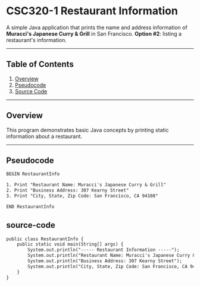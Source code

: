 # CSC320-1 Restaurant Information

A simple Java application that prints the name and address information of **Muracci's Japanese Curry & Grill** in San Francisco.  **Option #2**: listing a restaurant's information.

---

## Table of Contents

1. [Overview](#overview)  
2. [Pseudocode](#pseudocode)  
3. [Source Code](#source-code)  

---

## Overview

This program demonstrates basic Java concepts by printing static information about a restaurant. 

---

## Pseudocode

```txt
BEGIN RestaurantInfo

1. Print "Restaurant Name: Muracci's Japanese Curry & Grill"
2. Print "Business Address: 307 Kearny Street"
3. Print "City, State, Zip Code: San Francisco, CA 94108"

END RestaurantInfo
```

## source-code

```txt
public class RestaurantInfo {
    public static void main(String[] args) {
        System.out.println("----- Restaurant Information -----");
        System.out.println("Restaurant Name: Muracci's Japanese Curry & Grill");
        System.out.println("Business Address: 307 Kearny Street");
        System.out.println("City, State, Zip Code: San Francisco, CA 94108");
    }
}
```
